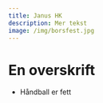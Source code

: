 ```yaml
---
title: Janus HK
description: Mer tekst
image: /img/borsfest.jpg
---
```


# En overskrift

- Håndball er fett
